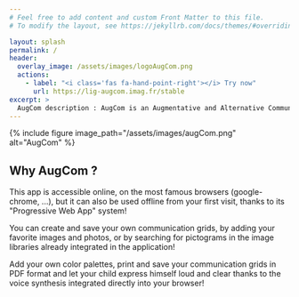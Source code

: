 ```yaml
---
# Feel free to add content and custom Front Matter to this file.
# To modify the layout, see https://jekyllrb.com/docs/themes/#overriding-theme-defaults

layout: splash
permalink: /
header:
  overlay_image: /assets/images/logoAugCom.png
  actions:
    - label: "<i class='fas fa-hand-point-right'></i> Try now"
      url: https://lig-augcom.imag.fr/stable
excerpt: >
  AugCom description : AugCom is an Augmentative and Alternative Communication application developed in Open Source within the framework of the InterAACtionBox project and aimed at children with multiple disabilities. <br />
---
```


{% include figure image_path="/assets/images/augCom.png" alt="AugCom" %}

## Why AugCom ?

This app is accessible online, on the most famous browsers (google-chrome, ...), but it can also be used offline from your first visit, thanks to its "Progressive Web App" system!

You can create and save your own communication grids, by adding your favorite images and photos, or by searching for pictograms in the image libraries already integrated in the application!

Add your own color palettes, print and save your communication grids in PDF format and let your child express himself loud and clear thanks to the voice synthesis integrated directly into your browser!
